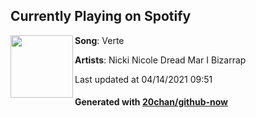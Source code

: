 ## Currently Playing on Spotify

[<img align="left" width="100" src="https://i.scdn.co/image/ab67616d00001e0272b1d033c4df671870183589">](https://open.spotify.com/album/3NXbwVxHga0cmLdnRIDX64)

**Song**: Verte

**Artists**: Nicki Nicole Dread Mar I Bizarrap

Last updated at 04/14/2021 09:51

#### Generated with [20chan/github-now](https://github.com/20chan/github-now)